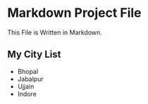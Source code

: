 # Markdown Project File

This File is Written in Markdown.

## My City List

- Bhopal
- Jabalpur
- Ujjain
- Indore